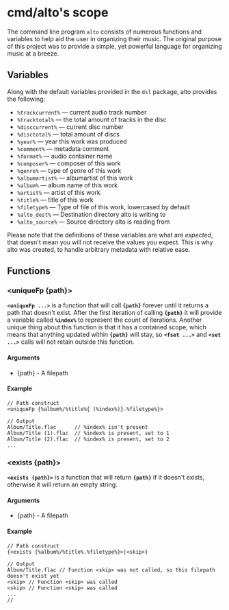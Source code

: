 # cmd/alto's scope

The command line program `alto` consists of numerous functions and variables to help
aid the user in organizing their music. The original purpose of this project was to provide a simple, yet 
powerful language for organizing music at a breeze.

## Variables

Along with the default variables provided in the `dsl` package, alto provides the following:

* `%trackcurrent%` — current audio track number
* `%tracktotal%` — the total amount of tracks in the disc
* `%disccurrent%` — current disc number
* `%disctotal%` — total amount of discs
* `%year%` — year this work was produced
* `%comment%` — metadata comment
* `%format%` — audio container name
* `%composer%` — composer of this work
* `%genre%` — type of genre of this work
* `%albumartist%` — albumartist of this work
* `%album%` — album name of this work
* `%artist%` — artist of this work
* `%title%` — title of this work
* `%filetype%` — Type of file of this work, lowercased by default
* `%alto_dest%` — Destination directory alto is writing to
* `%alto_source%` — Source directory alto is reading from

Please note that the definitions of these variables are what are *expected*, that doesn't mean you will not
receive the values you expect. This is why alto was created, to handle arbitrary metadata with relative ease.

## Functions

### <uniqueFp {path}>

**`<uniqueFp ...>`** is a function that will call **`{path}`** forever until it returns a path
that doesn't exist. After the first iteration of calling **`{path}`** it will provide a variable 
called **`%index%`** to represent the count of iterations. Another unique thing about this
function is that it has a contained scope, which means that anything updated within **`{path}`** will
stay, so **`<fset ...>`** and **`<set ...>`** calls will not retain outside this function.

#### Arguments
* {path} - A filepath

#### Example

```golang
// Path construct
<uniqueFp {%album%/%title%{ (%index%)}.%filetype%}>

// Output
Album/Title.flac      // %index% isn't present
Album/Title (1).flac  // %index% is present, set to 1
Album/Title (2).flac  // %index% is present, set to 2
...
```

### <exists {path}>

**`<exists {path}>`** is a function that will return **`{path}`** if it doesn't exists, otherwise
it will return an empty string.

#### Arguments
* {path} - A filepath

#### Example

```golang
// Path construct
{<exists {%album%/%title%.%filetype%}>|<skip>}

// Output
Album/Title.flac // Function <skip> was not called, so this filepath doesn't exist yet
<skip> // Function <skip> was called
<skip> // Function <skip> was called
...
//